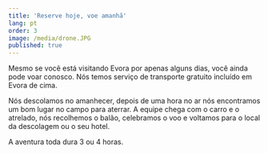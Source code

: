 ```yaml
---
title: 'Reserve hoje, voe amanhã'
lang: pt
order: 3
image: /media/drone.JPG
published: true
---
```

Mesmo se você está visitando Evora por apenas alguns dias, você ainda pode voar conosco. Nós temos serviço de transporte gratuito incluído em Evora de cima.



Nós descolamos no amanhecer,  depois de uma hora no ar nós encontramos um bom lugar no campo para aterrar. A equipe chega com o carro e o atrelado, nós recolhemos o balão, celebramos o voo e voltamos para o local da descolagem ou o seu hotel. 



A aventura toda dura 3 ou 4 horas.
